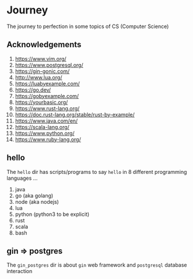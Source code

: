 # Journey
The journey to perfection in some topics of CS (Computer Science)

## Acknowledgements
  1. https://www.vim.org/
  2. https://www.postgresql.org/
  3. https://gin-gonic.com/
  4. http://www.lua.org/
  5. https://luabyexample.com/
  6. https://go.dev/
  7. https://gobyexample.com/
  8. https://yourbasic.org/
  9. https://www.rust-lang.org/
  10. https://doc.rust-lang.org/stable/rust-by-example/
  11. https://www.java.com/en/
  12. https://scala-lang.org/
  13. https://www.python.org/
  14. https://www.ruby-lang.org/

## hello
The `hello` dir has scripts/programs to say `hello` in 8 different programming languages ...
  1. java
  2. go (aka golang)
  3. node (aka nodejs)
  4. lua
  5. python (python3 to be explicit)
  6. rust
  7. scala
  8. bash

## gin => postgres
The `gin_postgres` dir is about `gin` web framework and `postgresql` database interaction
